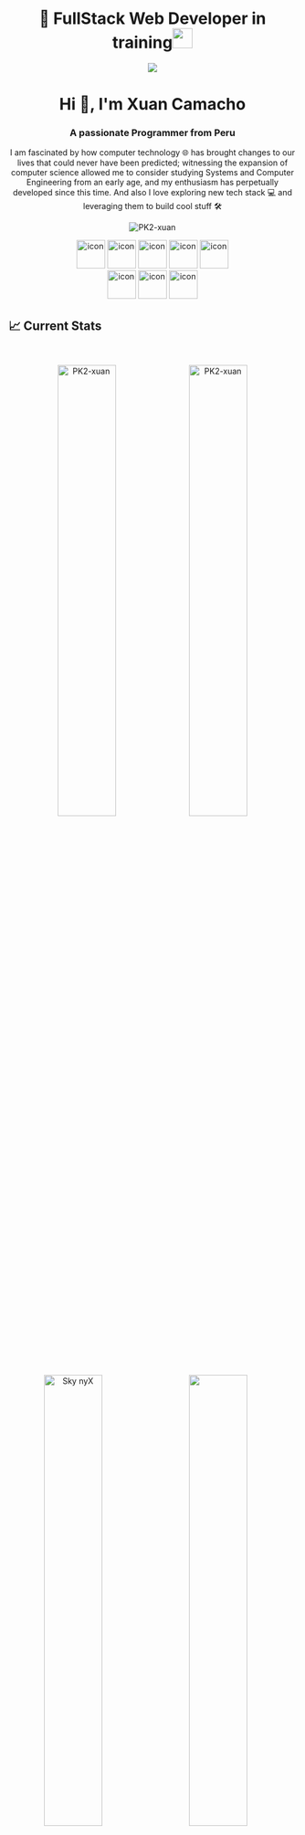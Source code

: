 




<!--inicio-->
<h1 align="center"> 👋 FullStack Web Developer in training<img src="https://media.giphy.com/media/hvRJCLFzcasrR4ia7z/giphy.gif" width="35"></h1>

<p align="center">
<img src="https://readme-typing-svg.herokuapp.com/?lines=Web%20Developer;Full%20Stack%20Developer;3%2B%20years%20of%20coding%20experience;Sempe%20Avanti&font=Pacifico&center=true&width=650&height=120&color=2aa889&vCenter=true&size=45">
</p>

<h1 align="center">Hi 👋, I'm Xuan Camacho</h1>
<h3 align="center">A passionate Programmer from Peru</h3>
<p align="center">I am fascinated by how computer technology 🌐 has brought changes to our lives that could never have been predicted; witnessing the expansion of computer science allowed me to consider studying Systems and Computer Engineering from an early age, and my enthusiasm has perpetually developed since this time. And also I love exploring new tech stack 💻 and leveraging them to build cool stuff 🛠️</p>

<p align="center"> 
<img src="https://komarev.com/ghpvc/?username=PK2-xuan&label=Profile%20views&color=2aa889&style=flat" alt="PK2-xuan" />
</p>

<div align="center">
 <img src="https://techstack-generator.vercel.app/java-icon.svg" alt="icon" width="50" height="50" />
 <img src="https://techstack-generator.vercel.app/github-icon.svg" alt="icon" width="50" height="50" />
 <img src="https://techstack-generator.vercel.app/ts-icon.svg" alt="icon" width="50" height="50" />
 <img src="https://techstack-generator.vercel.app/js-icon.svg" alt="icon" width="50" height="50" />
 <img src="https://techstack-generator.vercel.app/react-icon.svg" alt="icon" width="50" height="50" />
 <br/>
 <img src="https://techstack-generator.vercel.app/restapi-icon.svg" alt="icon" width="50" height="50" />
 <img src="https://techstack-generator.vercel.app/docker-icon.svg" alt="icon" width="50" height="50" />
 <img src="https://techstack-generator.vercel.app/mysql-icon.svg" alt="icon" width="50" height="50" />
</div>

 ## :chart_with_upwards_trend: Current Stats
 
</br>

<p align="center">
  <img width="45%" src="https://github-readme-streak-stats.herokuapp.com/?user=PK2-xuan&theme=gotham&show_icons=true&hide_border=true" alt="PK2-xuan"/>
<img width="45%" src="https://github-readme-stats-ten-gilt.vercel.app/api?username=PK2-xuan&show_icons=true&hide_border=true&title_color=2aa889&icon_color=599cab&text_color=99d1ce&bg_color=0c1014" alt="PK2-xuan"/>
</p>

<p align="center">
  <img width="45%" src="https://github-readme-stats-ten-gilt.vercel.app/api/top-langs/?username=PK2-xuan&hide_border=true&title_color=2aa889&text_color=99d1ce&bg_color=0c1014" />
  <img width="45%" align="left" src="https://camo.githubusercontent.com/9b2da5487c681aba581bb1bcceb4804f9f928aeb13885d04a87a50b404bc62ef/68747470733a2f2f632e74656e6f722e636f6d2f474e37334d4b4261775a5941414141692f627573792d637574652e676966" alt="Sky nyX" />
</p>

------

![followers](https://img.shields.io/github/followers/PK2-xuan?style=social)
![stars](https://img.shields.io/github/stars/PK2-xuan?style=social)

<h4 align="center">Visitor's count 👀</h4>
<p align="center"><img src="https://profile-counter.glitch.me/PK2-xuan/count.svg" alt="PK2-xuan :: Visitor's Count" /></p>

<!-- <img align="center" height="220px" src="https://github.com/PK2-xuan/Sky-nyX/blob/main/miRey.gif" alt="PK2-xuan" /> -->

![𝚝𝚘𝚙 𝚝𝚛𝚘𝚙𝚑𝚢](https://github-profile-trophy.vercel.app/?username=PK2-xuan&column=9&margin-w=15&margin-h=15&no-bg=true&no-frame=true&theme=juicyfresh)

<p align="center">
  <img height="150" width="150" src="https://github.com/JayantGoel001/JayantGoel001/blob/master/WEBP/left.webp">
  <img align="center" src="https://github-readme-streak-stats.herokuapp.com/?user=PK2-xuan&theme=dark&hide_border=true"/>
  <img height="150" width="150" src="https://github.com/JayantGoel001/JayantGoel001/blob/master/WEBP/right.webp">
</p>
<!--
![𝚐𝚒𝚝𝚑𝚞𝚋 𝚐𝚛𝚊𝚙𝚑](https://activity-graph.herokuapp.com/graph?username=JayantGoel001&theme=react-dark&hide_border=true&area=true)

![3D Profile](https://github.com/JayantGoel001/JayantGoel001/blob/master/profile-3d-contrib/profile-night-rainbow.svg)
-->




